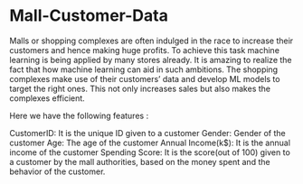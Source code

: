 # Mall-Customer-Data
Malls or shopping complexes are often indulged in the race to increase their customers and hence making huge profits. To achieve this task machine learning is being applied by many stores already. It is amazing to realize the fact that how machine learning can aid in such ambitions. The shopping complexes make use of their customers’ data and develop ML models to target the right ones. This not only increases sales but also makes the complexes efficient.

Here we have the following features :

CustomerID: It is the unique ID given to a customer
Gender: Gender of the customer
Age: The age of the customer
Annual Income(k$): It is the annual income of the customer
Spending Score: It is the score(out of 100) given to a customer by the mall authorities, based on the money spent and the behavior of the customer.
